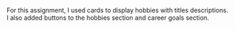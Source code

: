 For this assignment, I used cards to display hobbies with titles descriptions. I also added buttons to the hobbies section and career goals section.